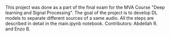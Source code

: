 This project was done as a part of the final exam for the MVA Course "Deep learning and Signal Processing". 
The goal of the project is to develop DL models to separate different sources of a same audio. All the steps are described in detail in the main.ipynb notebook.
Contributors: Abdellah R. and Enzo B.

